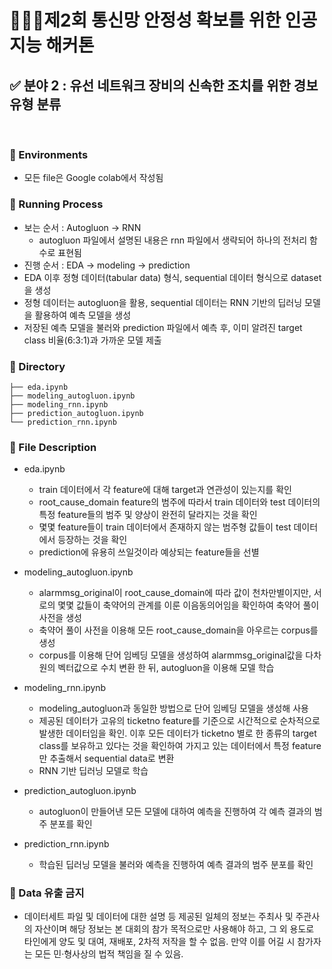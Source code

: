 # 💁🏻‍♂️제2회 통신망 안정성 확보를 위한 인공지능 해커톤

## ✅ 분야 2 : 유선 네트워크 장비의 신속한 조치를 위한 경보 유형 분류

<br>

### 📌 Environments
- 모든 file은 Google colab에서 작성됨

### 📌 Running Process
- 보는 순서 : Autogluon -> RNN
  - autogluon 파일에서 설명된 내용은 rnn 파일에서 생략되어 하나의 전처리 함수로 표현됨
- 진행 순서 : EDA -> modeling -> prediction
- EDA 이후 정형 데이터(tabular data) 형식, sequential 데이터 형식으로 dataset을 생성
- 정형 데이터는 autogluon을 활용, sequential 데이터는 RNN 기반의 딥러닝 모델을 활용하여 예측 모델을 생성
- 저장된 예측 모델을 불러와 prediction 파일에서 예측 후, 이미 알려진 target class 비율(6:3:1)과 가까운 모델 제출

### 📌 Directory
```Q2
├── eda.ipynb
├── modeling_autogluon.ipynb
├── modeling_rnn.ipynb
├── prediction_autogluon.ipynb
└── prediction_rnn.ipynb
```

### 📌 File Description
- eda.ipynb
  - train 데이터에서 각 feature에 대해 target과 연관성이 있는지를 확인
  - root_cause_domain feature의 범주에 따라서 train 데이터와 test 데이터의 특정 feature들의 범주 및 양상이 완전히 달라지는 것을 확인
  - 몇몇 feature들이 train 데이터에서 존재하지 않는 범주형 값들이 test 데이터에서 등장하는 것을 확인
  - prediction에 유용히 쓰일것이라 예상되는 feature들을 선별
  
- modeling_autogluon.ipynb
  - alarmmsg_original이 root_cause_domain에 따라 값이 천차만별이지만, 서로의 몇몇 값들이 축약어의 관계를 이룬 이음동의어임을 확인하여 축약어 풀이 사전을 생성
  - 축약어 풀이 사전을 이용해 모든 root_cause_domain을 아우르는 corpus를 생성
  - corpus를 이용해 단어 임베딩 모델을 생성하여 alarmmsg_original값을 다차원의 벡터값으로 수치 변환 한 뒤, autogluon을 이용해 모델 학습
  
- modeling_rnn.ipynb
  - modeling_autogluon과 동일한 방법으로 단어 임베딩 모델을 생성해 사용
  - 제공된 데이터가 고유의 ticketno feature를 기준으로 시간적으로 순차적으로 발생한 데이터임을 확인. 이후 모든 데이터가 ticketno 별로 한 종류의 target class를 보유하고 있다는 것을 확인하여 가지고 있는 데이터에서 특정 feature만 추출해서 sequential data로 변환
  - RNN 기반 딥러닝 모델로 학습
- prediction_autogluon.ipynb
  - autogluon이 만들어낸 모든 모델에 대하여 예측을 진행하여 각 예측 결과의 범주 분포를 확인
- prediction_rnn.ipynb
  - 학습된 딥러닝 모델을 불러와 예측을 진행하여 예측 결과의 범주 분포를 확인

### 📌 Data 유출 금지
- 데이터세트 파일 및 데이터에 대한 설명 등 제공된 일체의 정보는 주최사 및 주관사의 자산이며 해당 정보는 본 대회의 참가 목적으로만 사용해야 하고, 그 외 용도로 타인에게 양도 및 대여, 재배포, 2차적 저작을 할 수 없음. 만약 이를 어길 시 참가자는 모든 민·형사상의 법적 책임을 질 수 있음.